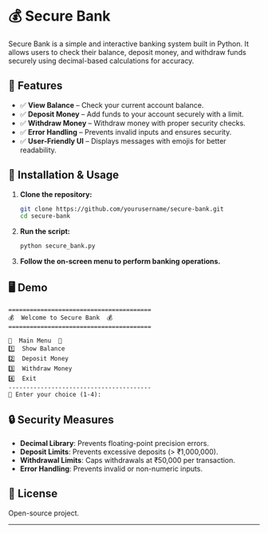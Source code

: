 # 💰 Secure Bank

Secure Bank is a simple and interactive banking system built in Python. It allows users to check their balance, deposit money, and withdraw funds securely using decimal-based calculations for accuracy.

## 🚀 Features

- ✅ **View Balance** – Check your current account balance.
- ✅ **Deposit Money** – Add funds to your account securely with a limit.
- ✅ **Withdraw Money** – Withdraw money with proper security checks.
- ✅ **Error Handling** – Prevents invalid inputs and ensures security.
- ✅ **User-Friendly UI** – Displays messages with emojis for better readability.

## 📌 Installation & Usage

1. **Clone the repository:**
   ```sh
   git clone https://github.com/yourusername/secure-bank.git
   cd secure-bank
   ```
2. **Run the script:**
   ```sh
   python secure_bank.py
   ```
3. **Follow the on-screen menu to perform banking operations.**

## 🖥️ Demo
```
========================================
💰  Welcome to Secure Bank  💰
========================================

🔹  Main Menu  🔹
1️⃣  Show Balance
2️⃣  Deposit Money
3️⃣  Withdraw Money
4️⃣  Exit
----------------------------------------
📝 Enter your choice (1-4):
```

## 🔒 Security Measures
- **Decimal Library**: Prevents floating-point precision errors.
- **Deposit Limits**: Prevents excessive deposits (> ₹1,000,000).
- **Withdrawal Limits**: Caps withdrawals at ₹50,000 per transaction.
- **Error Handling**: Prevents invalid or non-numeric inputs.

## 📜 License
Open-source project.

---


